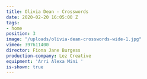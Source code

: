 ```yaml
---
title: Olivia Dean - Crosswords
date: 2020-02-20 16:05:00 Z
tags:
- home
position: 3
image: "/uploads/olivia-dean-crosswords-wide-1.jpg"
vimeo: 397611400
director: Fiona Jane Burgess
production-company: Lez Creative
equipment: 'Arri Alexa Mini '
is-shown: true
---
```


